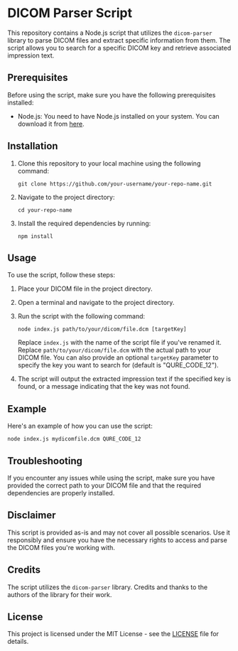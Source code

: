 # DICOM Parser Script

This repository contains a Node.js script that utilizes the `dicom-parser` library to parse DICOM files and extract specific information from them. The script allows you to search for a specific DICOM key and retrieve associated impression text.

## Prerequisites

Before using the script, make sure you have the following prerequisites installed:

- Node.js: You need to have Node.js installed on your system. You can download it from [here](https://nodejs.org/).

## Installation

1. Clone this repository to your local machine using the following command:

   ```
   git clone https://github.com/your-username/your-repo-name.git
   ```

2. Navigate to the project directory:

   ```
   cd your-repo-name
   ```

3. Install the required dependencies by running:

   ```
   npm install
   ```

## Usage

To use the script, follow these steps:

1. Place your DICOM file in the project directory.

2. Open a terminal and navigate to the project directory.

3. Run the script with the following command:

   ```
   node index.js path/to/your/dicom/file.dcm [targetKey]
   ```

   Replace `index.js` with the name of the script file if you've renamed it. Replace `path/to/your/dicom/file.dcm` with the actual path to your DICOM file. You can also provide an optional `targetKey` parameter to specify the key you want to search for (default is "QURE_CODE_12").

4. The script will output the extracted impression text if the specified key is found, or a message indicating that the key was not found.

## Example

Here's an example of how you can use the script:

```
node index.js mydicomfile.dcm QURE_CODE_12
```

## Troubleshooting

If you encounter any issues while using the script, make sure you have provided the correct path to your DICOM file and that the required dependencies are properly installed.

## Disclaimer

This script is provided as-is and may not cover all possible scenarios. Use it responsibly and ensure you have the necessary rights to access and parse the DICOM files you're working with.

## Credits

The script utilizes the `dicom-parser` library. Credits and thanks to the authors of the library for their work.

## License

This project is licensed under the MIT License - see the [LICENSE](LICENSE) file for details.
